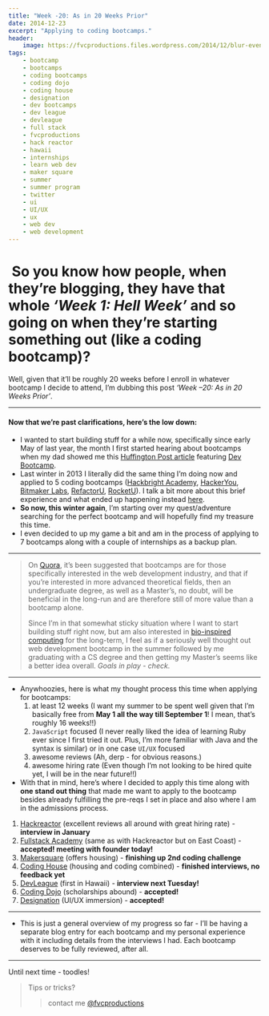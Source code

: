 ```yaml
---
title: "Week -20: As in 20 Weeks Prior"
date: 2014-12-23
excerpt: "Applying to coding bootcamps."
header:
    image: https://fvcproductions.files.wordpress.com/2014/12/blur-evening-sun-macbook-air-170.jpg
tags:
    - bootcamp
    - bootcamps
    - coding bootcamps
    - coding dojo
    - coding house
    - designation
    - dev bootcamps
    - dev league
    - devleague
    - full stack
    - fvcproductions
    - hack reactor
    - hawaii
    - internships
    - learn web dev
    - maker square
    - summer
    - summer program
    - twitter
    - ui
    - UI/UX
    - ux
    - web dev
    - web development
---
```


 So you know how people, when they’re blogging, they have that whole *‘Week 1: Hell Week’* and so going on when they’re starting something out (like a coding bootcamp)?
========================================================================================================================================================================

Well, given that it’ll be roughly 20 weeks before I enroll in whatever
bootcamp I decide to attend, I’m dubbing this post *‘Week –20: As in 20
Weeks Prior’*.

------------------------------------------------------------------------

#### Now that we’re past clarifications, here’s the low down:

-   I wanted to start building stuff for a while now, specifically since
    early May of last year, the month I first started hearing about
    bootcamps when my dad showed me this [Huffington Post
    article](http://www.huffingtonpost.com/2013/04/12/coding-bootcamp_n_3067005.html)
    featuring [Dev Bootcamp](http://devbootcamp.com).
-   Last winter in 2013 I literally did the same thing I’m doing now and
    applied to 5 coding bootcamps ([Hackbright
    Academy](http://www.hackbrightacademy.com/),
    [HackerYou](http://hackeryou.com/), [Bitmaker
    Labs](http://bitmakerlabs.com),
    [RefactorU](http://www.refactoru.com),
    [RocketU](http://rocket-space.com "Rocket U")). I talk a bit more
    about this brief experience and what ended up happening instead
    [here](http://fvcproductions.com/2014/10/17/long-lighthearted-lists/#section-bootcamps).
-   **So now, this winter again**, I’m starting over my quest/adventure
    searching for the perfect bootcamp and will hopefully find my
    treasure this time.
-   I even decided to up my game a bit and am in the process of applying
    to 7 bootcamps along with a couple of internships as a backup plan.

------------------------------------------------------------------------

> On [Quora](http://qr.ae/znQtL), it’s been suggested that bootcamps are
> for those specifically interested in the web development industry, and
> that if you’re interested in more advanced theoretical fields, then an
> undergraduate degree, as well as a Master’s, no doubt, will be
> beneficial in the long-run and are therefore still of more value than
> a bootcamp alone.
>
> Since I’m in that somewhat sticky situation where I want to start
> building stuff right now, but am also interested in [bio-inspired
> computing](http://en.wikipedia.org/wiki/Bio-inspired_computing) for
> the long-term, I feel as if a seriously well thought out web
> development bootcamp in the summer followed by me graduating with a CS
> degree and then getting my Master’s seems like a better idea overall.
> *Goals in play - check.*

------------------------------------------------------------------------

-   Anywhoozies, here is what my thought process this time when applying
    for bootcamps:
    1.  at least 12 weeks (I want my summer to be spent well given that
        I’m basically free from **May 1 all the way till September 1**!
        I mean, that’s roughly 16 weeks!!)
    2.  `JavaScript` focused (I never really liked the idea of learning
        Ruby ever since I first tried it out. Plus, I’m more familiar
        with Java and the syntax is similar) or in one case `UI/UX`
        focused
    3.  awesome reviews (Ah, derp - for obvious reasons.)
    4.  awesome hiring rate (Even though I’m not looking to be hired
        quite yet, I will be in the near future!!)
-   With that in mind, here’s where I decided to apply this time along
    with **one stand out thing** that made me want to apply to the
    bootcamp besides already fulfilling the pre-reqs I set in place and
    also where I am in the admissions process.

1.  [Hackreactor](http://www.hackreactor.com) (excellent reviews all
    around with great hiring rate) - **interview in January**
2.  [Fullstack Academy](http://www.fullstackacademy.com) (same as with
    Hackreactor but on East Coast) - **accepted! meeting with founder
    today!**
3.  [Makersquare](http://www.makersquare.com) (offers housing) -
    **finishing up 2nd coding challenge**
4.  [Coding House](http://codinghouse.co) (housing and coding
    combined) - **finished interviews, no feedback yet**
5.  [DevLeague](http://www.devleague.com) (first in Hawaii) -
    **interview next Tuesday!**
6.  [Coding Dojo](http://www.codingdojo.com) (scholarships abound) -
    **accepted!**
7.  [Designation](http://designation.io) (UI/UX immersion) -
    **accepted!**

------------------------------------------------------------------------

-   This is just a general overview of my progress so far - I’ll be
    having a separate blog entry for each bootcamp and my personal
    experience with it including details from the interviews I had. Each
    bootcamp deserves to be fully reviewed, after all.

------------------------------------------------------------------------

Until next time - toodles!

> Tips or tricks?
>
> > contact me [@fvcproductions](http://twitter.com/fvcproductions)
